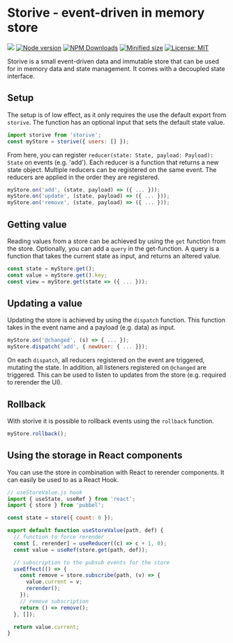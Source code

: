 # Storive - event-driven in memory store

![](https://github.com/kevtiq/storive/workflows/test/badge.svg)
[![Node version](https://img.shields.io/npm/v/storive.svg?style=flat)](https://www.npmjs.com/package/storive)
[![NPM Downloads](https://img.shields.io/npm/dm/storive.svg?style=flat)](https://www.npmjs.com/package/storive)
[![Minified size](https://img.shields.io/bundlephobia/min/storive?label=minified)](https://www.npmjs.com/package/storive)
[![License: MIT](https://img.shields.io/badge/License-MIT-yellow.svg)](https://opensource.org/licenses/MIT)

Storive is a small event-driven data and immutable store that can be used for in memory data and state management. It comes with a decoupled state interface.

## Setup

The setup is of low effect, as it only requires the use the default export from `storive`. The function has an optional input that sets the default state value.

```js
import storive from 'storive';
const myStore = storive({ users: [] });
```

From here, you can register `reducer(state: State, payload: Payload): State` on events (e.g. 'add'). Each reducer is a function that returns a new state object. Multiple reducers can be registered on the same event. The reducers are applied in the order they are registered.

```js
myStore.on('add', (state, payload) => ({ ... }));
myStore.on('update', (state, payload) => ({ ... }));
myStore.on('remove', (state, payload) => ({ ... }));
```

## Getting value

Reading values from a store can be achieved by using the `get` function from the store. Optionally, you can add a `query` in the get-function. A query is a function that takes the current state as input, and returns an altered value.

```js
const state = myStore.get();
const value = myStore.get().key;
const view = myStore.get(state => ({ ... }));
```

## Updating a value

Updating the store is achieved by using the `dispatch` function. This function takes in the event name and a payload (e.g. data) as input.

```js
myStore.on('@changed', (s) => { ... });
myStore.dispatch('add', { newUser: { ... }});
```

On each `dispatch`, all reducers registered on the event are triggered, mutating the state. In addition, all listeners registered on `@changed` are triggered. This can be used to listen to updates from the store (e.g. required to rerender the UI).

## Rollback

With storive it is possible to rollback events using the `rollback` function.

```js
myStore.rollback();
```

## Using the storage in React components

You can use the store in combination with React to rerender components. It can easily be used to as a React Hook.

```js
// useStoreValue.js hook
import { useState, useRef } from 'react';
import { store } from 'pubbel';

const state = store({ count: 0 });

export default function useStoreValue(path, def) {
  // function to force rerender
  const [, rerender] = useReducer((c) => c + 1, 0);
  const value = useRef(store.get(path, def));

  // subscription to the pubsub events for the store
  useEffect(() => {
    const remove = store.subscribe(path, (v) => {
      value.current = v;
      rerender();
    });
    // remove subscription
    return () => remove();
  }, []);

  return value.current;
}
```

